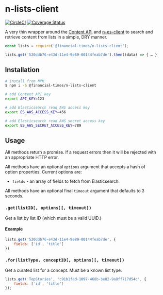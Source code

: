 # n-lists-client

[![CircleCI](https://circleci.com/gh/Financial-Times/n-lists-client.svg?style=svg)](https://circleci.com/gh/Financial-Times/n-lists-client) [![Coverage Status](https://coveralls.io/repos/github/Financial-Times/n-lists-client/badge.svg?branch=master)](https://coveralls.io/github/Financial-Times/n-lists-client?branch=master)

A very thin wrapper around the [Content API][1] and [n-es-client][2] to search and retrieve content from lists in a simple, DRY manner.

```js
const lists = require('@financial-times/n-lists-client');

lists.get('520ddb76-e43d-11e4-9e89-00144feab7de').then((data) => { … });
```

## Installation

```sh
# install from NPM
$ npm i -S @financial-times/n-lists-client

# add Content API key
export API_KEY=123

# add Elasticsearch read AWS access key
export ES_AWS_ACCESS_KEY=456

# add Elasticsearch read AWS secret access key
export ES_AWS_SECRET_ACCESS_KEY=789
```

## Usage

All methods return a promise. If a request errors then it will be rejected with an appropriate HTTP error.

All methods have an optional `options` argument that accepts a hash of option properties. Current options are:

- `fields` - an array of fields to fetch from Elasticsearch.

All methods have an optional final `timeout` argument that defaults to 3 seconds.

### `.get(listID[, options][, timeout])`

Get a list by list ID (which must be a valid UUID.)

#### Example

```js
lists.get('520ddb76-e43d-11e4-9e89-00144feab7de', {
    fields: ['id', 'title']
})
```

### `.for(listType, conceptID[, options][, timeout])`

Get a curated list for a concept. Must be a known list type.

```js
lists.get('TopStories', 'c91b1fad-1097-468b-be82-9a8ff717d54c', {
    fields: ['id', 'title']
});
```

[1]: https://developer.ft.com/
[2]: https://github.com/Financial-Times/n-es-client
